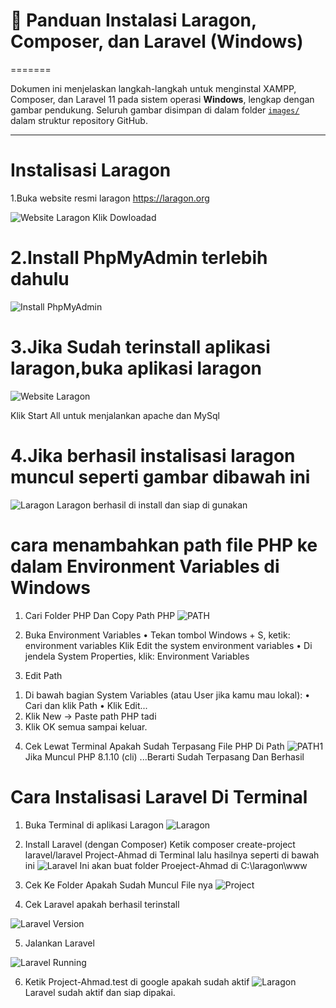 
# 🚀 Panduan Instalasi Laragon, Composer, dan Laravel (Windows)
=======


Dokumen ini menjelaskan langkah-langkah untuk menginstal XAMPP, Composer, dan Laravel 11 pada sistem operasi **Windows**, lengkap dengan gambar pendukung. Seluruh gambar disimpan di dalam folder [`images/`](./images/) dalam struktur repository GitHub.

---




# Instalisasi Laragon

1.Buka website resmi laragon https://laragon.org 
 
 ![Website Laragon](./images/weblaragon.png)
Klik Dowloadad

# 2.Install PhpMyAdmin terlebih dahulu
 
![Install PhpMyAdmin](./images/phpmyadmin.png)




# 3.Jika Sudah terinstall aplikasi laragon,buka aplikasi laragon
![Website Laragon](./images/startlaragon.png)
 
Klik Start All untuk menjalankan apache dan MySql

# 4.Jika berhasil instalisasi laragon muncul seperti gambar dibawah ini
 ![Laragon](./images/stoplaragon.png)
Laragon berhasil di install dan siap di gunakan









# cara menambahkan path file PHP ke dalam Environment Variables di Windows
1.	Cari Folder PHP Dan Copy Path PHP
 ![PATH](./images/filepath.png)
2.	Buka Environment Variables
•  Tekan tombol Windows + S, ketik: environment variables
Klik Edit the system environment variables
•  Di jendela System Properties, klik: Environment Variables

3.	Edit Path
1)	Di bawah bagian System Variables (atau User jika kamu mau lokal):
•	Cari dan klik Path
•	Klik Edit...
2)	Klik New → Paste path PHP tadi
3)	Klik OK semua sampai keluar.

4.	Cek Lewat Terminal Apakah Sudah Terpasang File PHP Di Path
 ![PATH1](./images/startterminal.png)
Jika Muncul PHP 8.1.10 (cli) ...Berarti Sudah Terpasang Dan Berhasil

# Cara Instalisasi Laravel Di Terminal

1.	Buka Terminal di aplikasi Laragon
 ![Laragon](./images/larag.png)
2.	Install Laravel (dengan Composer)
Ketik composer create-project laravel/laravel Project-Ahmad di Terminal lalu hasilnya seperti di bawah ini
  ![Laravel](./images/installaravel.png)
Ini akan buat folder Proeject-Ahmad di C:\laragon\www







3.	Cek Ke Folder Apakah Sudah Muncul File nya
  ![Project](./images/fileproject.png)

4.	Cek Laravel apakah berhasil terinstall


  ![Laravel Version](./images/versionframework.png)





5.	Jalankan Laravel




  ![Laravel Running](./images/phpartisanserve.png)


6.	Ketik Project-Ahmad.test di google apakah sudah aktif
  ![Laragon](./images/endlaravel.png)
Laravel sudah aktif dan siap dipakai.

